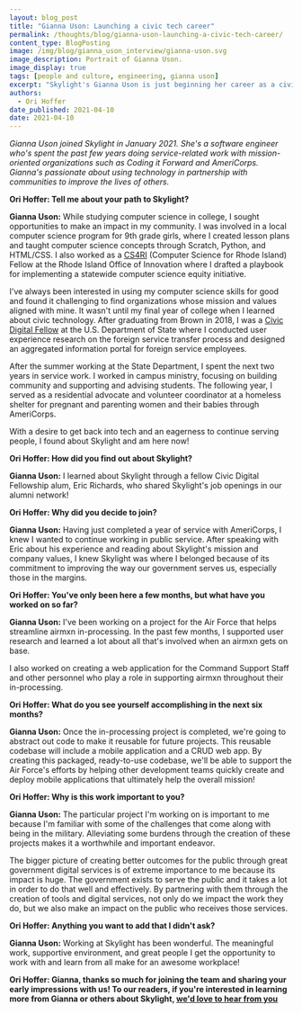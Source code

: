 ```yaml
---
layout: blog_post
title: "Gianna Uson: Launching a civic tech career"
permalink: /thoughts/blog/gianna-uson-launching-a-civic-tech-career/
content_type: BlogPosting
image: /img/blog/gianna_uson_interview/gianna-uson.svg
image_description: Portrait of Gianna Uson.
image_display: true
tags: [people and culture, engineering, gianna uson]
excerpt: "Skylight's Gianna Uson is just beginning her career as a civic technologist. She's bring a unique perspective to service design, having worked at the U.S. Department of State, as a Civic Digital Fellow, and AmeriCorps."
authors:
  - Ori Hoffer
date_published: 2021-04-10
date: 2021-04-10
---
```


*Gianna Uson joined Skylight in January 2021. She's a software engineer who's spent the past few years doing service-related work with mission-oriented organizations such as Coding it Forward and AmeriCorps. Gianna's passionate about using technology in partnership with communities to improve the lives of others.*

**Ori Hoffer: Tell me about your path to Skylight?**

**Gianna Uson:** While studying computer science in college, I sought opportunities to make an impact in my community. I was involved in a local computer science program for 9th grade girls, where I created lesson plans and taught computer science concepts through Scratch, Python, and HTML/CSS. I also worked as a [CS4RI](https://www.cs4ri.org/) (Computer Science for Rhode Island) Fellow at the Rhode Island Office of Innovation where I drafted a playbook for implementing a statewide computer science equity initiative.

I've always been interested in using my computer science skills for good and found it challenging to find organizations whose mission and values aligned with mine. It wasn't until my final year of college when I learned about civic technology. After graduating from Brown in 2018, I was a [Civic Digital Fellow](https://www.codingitforward.com/civic-digital-fellowship) at the U.S. Department of State where I conducted user experience research on the foreign service transfer process and designed an aggregated information portal for foreign service employees.

After the summer working at the State Department, I spent the next two years in service work. I worked in campus ministry, focusing on building community and supporting and advising students. The following year, I served as a residential advocate and volunteer coordinator at a homeless shelter for pregnant and parenting women and their babies through AmeriCorps.

With a desire to get back into tech and an eagerness to continue serving people, I found about Skylight and am here now!

**Ori Hoffer: How did you find out about Skylight?**

**Gianna Uson:** I learned about Skylight through a fellow Civic Digital Fellowship alum, Eric Richards, who shared Skylight's job openings in our alumni network!

**Ori Hoffer: Why did you decide to join?**

**Gianna Uson:** Having just completed a year of service with AmeriCorps, I knew I wanted to continue working in public service. After speaking with Eric about his experience and reading about Skylight's mission and company values, I knew Skylight was where I belonged because of its commitment to improving the way our government serves us, especially those in the margins.

**Ori Hoffer: You've only been here a few months, but what have you worked on so far?**

**Gianna Uson:** I've been working on a project for the Air Force that helps streamline airmxn in-processing. In the past few months, I supported user research and learned a lot about all that's involved when an airmxn gets on base.

I also worked on creating a web application for the Command Support Staff and other personnel who play a role in supporting airmxn throughout their in-processing.

**Ori Hoffer: What do you see yourself accomplishing in the next six months?**

**Gianna Uson:** Once the in-processing project is completed, we're going to abstract out code to make it reusable for future projects. This reusable codebase will include a mobile application and a CRUD web app. By creating this packaged, ready-to-use codebase, we'll be able to support the Air Force's efforts by helping other development teams quickly create and deploy mobile applications that ultimately help the overall mission!


**Ori Hoffer: Why is this work important to you?**

**Gianna Uson:** The particular project I'm working on is important to me because I'm familiar with some of the challenges that come along with being in the military. Alleviating some burdens through the creation of these projects makes it a worthwhile and important endeavor.

The bigger picture of creating better outcomes for the public through great government digital services is of extreme importance to me because its impact is huge. The government exists to serve the public and it takes a lot in order to do that well and effectively. By partnering with them through the creation of tools and digital services, not only do we impact the work they do, but we also make an impact on the public who receives those services.

**Ori Hoffer: Anything you want to add that I didn't ask?**

**Gianna Uson:** Working at Skylight has been wonderful. The meaningful work, supportive environment, and great people I get the opportunity to work with and learn from all make for an awesome workplace!

**Ori Hoffer: Gianna, thanks so much for joining the team and sharing your early impressions with us! To our readers, if you're interested in learning more from Gianna or others about Skylight, [we'd love to hear from you](/connect/contact/)**
